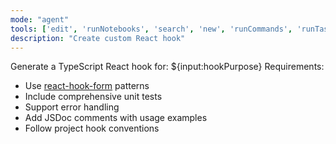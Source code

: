 ```yaml
---
mode: "agent"
tools: ['edit', 'runNotebooks', 'search', 'new', 'runCommands', 'runTasks', 'usages', 'vscodeAPI', 'think', 'problems', 'changes', 'testFailure', 'openSimpleBrowser', 'fetch', 'githubRepo', 'extensions', 'todos', 'runTests', 'sequentialthinking', 'review', 'reviewStaged', 'reviewUnstaged', 'websearch']
description: "Create custom React hook"
---
```


Generate a TypeScript React hook for: ${input:hookPurpose}
Requirements:

- Use [react-hook-form](https://react-hook-form.com) patterns
- Include comprehensive unit tests
- Support error handling
- Add JSDoc comments with usage examples
- Follow project hook conventions
